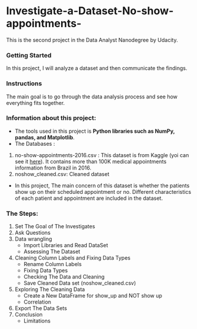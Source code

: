 # Investigate-a-Dataset-No-show-appointments-
This is the second project in the Data Analyst Nanodegree by Udacity.

### Getting Started
In this project, I will analyze a dataset and then communicate the findings.

### Instructions
The main goal is to go through the data analysis process and see how everything fits together. 

### Information about this project:
 - The tools used in this project is **Python libraries such as NumPy, pandas, and Matplotlib**.
 - The Databases :
  1. no-show-appointments-2016.csv :
This dataset is from Kaggle (yoi can see it [here](https://www.kaggle.com/joniarroba/noshowappointments)). 
It contains more than 100K medical appointments information from Brazil in 2016. 
  2. noshow_cleaned.csv: Cleaned dataset 
  - In this project, The main concern of this dataset is whether the patients show up on their scheduled appointment or no. Different characteristics of each patient and appointment are included in the dataset.

### The Steps:
1. Set The Goal of The Investigates
2. Ask Questions
3. Data wrangling
   -  Import Libraries and Read DataSet
   - Assessing The Dataset
4. Cleaning Column Labels and Fixing Data Types
   - Rename Column Labels
   - Fixing Data Types
   - Checking The Data and Cleaning
   - Save Cleaned Data set (noshow_cleaned.csv)
5. Exploring The Cleaning Data
   - Create a New DataFrame for show_up and NOT show up
   - Correlation
6. Export The Data Sets
7. Conclusion
   - Limitations
